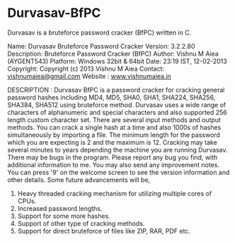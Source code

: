 # Durvasav-BfPC
Durvasav is a bruteforce password cracker (BfPC) written in C.


  Name: Durvasav Bruteforce Password Cracker
  Version: 3.2.2.80
  Description: Bruteforce Password Cracker (BfPC)
  Author: Vishnu M Aiea (AYGENT543)
  Platform: Windows 32bit & 64bit
  Date: 23:19 IST, 12-02-2013 
  Copyright: Copyright (c) 2013 Vishnu M Aiea
  Contact: vishnumaiea@gmail.com
  Website : www.vishnumaiea.in

DESCRIPTION : Durvasav BfPC is a password cracker for cracking general password hashes including MD4, MD5, SHA0, SHA1, SHA224, SHA256, SHA384, SHA512 using bruteforce method. Durvasav uses a wide range of characters of alphanumeric and special characters and also supported 256 length custom character set. There are several input methods and output methods. You can crack a single hash at a time and also 1000s of hashes simultaneously by importing a file. The minimum length for the password which you are expecting is 2 and the maximum is 12. Cracking may take several minutes to years depending the machine you are running Durvasav. There may be bugs in the program. Please report any bug you find, with additional information to me. You may also send any improvement notes. You can press '9' on the welcome screen to see the version information and other details. Some future advancements will be,

1. Heavy threaded cracking mechanism for utilizing multiple cores of CPUs.
2. Increased password lengths.
3. Support for some more hashes.
4. Support of other type of cracking methods.
5. Support for direct bruteforce of files like ZIP, RAR, PDF etc.

